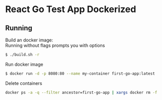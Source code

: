 # React Go Test App Dockerized

## Running

Build an docker image: <Br/>
Running without flags prompts you with options

```bash
$ ./build.sh -r
```

Run docker image

```bash
$ docker run -d -p 8080:80 --name my-container first-go-app:latest
```

Delete containers

```bash
docker ps -a -q --filter ancestor=first-go-app | xargs docker rm -f
```
